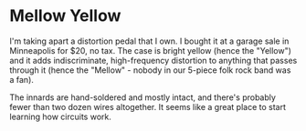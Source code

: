 # Mellow Yellow

I'm taking apart a distortion pedal that I own. I bought it at a garage sale in Minneapolis for $20, no tax.
The case is bright yellow (hence the "Yellow") and it adds indiscriminate, high-frequency distortion to anything that passes through it (hence the "Mellow" - nobody in our 5-piece folk rock band was a fan).

The innards are hand-soldered and mostly intact, and there's probably fewer than two dozen wires altogether. It seems like a great place to start learning how circuits work. 
